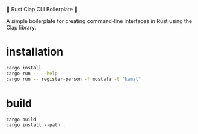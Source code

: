 🦀 Rust Clap CLI Boilerplate 🦀

A simple boilerplate for creating command-line interfaces in Rust using the Clap library.

# installation

```bash
cargo install
cargo run -- --help
cargo run -- register-person -f mostafa -l "kamal"
```

# build

```
cargo build
cargo install --path .
```
